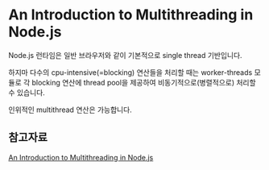 # An Introduction to Multithreading in Node.js

Node.js 런타임은 일반 브라우저와 같이 기본적으로 single thread 기반입니다.

하지마 다수의 cpu-intensive(=blocking) 연산들을 처리할 때는 worker-threads 모듈로 각 blocking 연산에 thread pool을 제공하여 비동기적으로(병렬적으로) 처리할 수 있습니다.

인위적인 multithread 연산은 가능합니다.

## 참고자료

[An Introduction to Multithreading in Node.js](https://blog.appsignal.com/2022/07/20/an-introduction-to-multithreading-in-nodejs.html)
